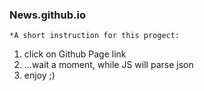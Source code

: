 ### News.github.io


```
*A short instruction for this progect:
```
  1. click on Github Page link
  2. ...wait a moment, while JS will parse json
  3. enjoy ;)
